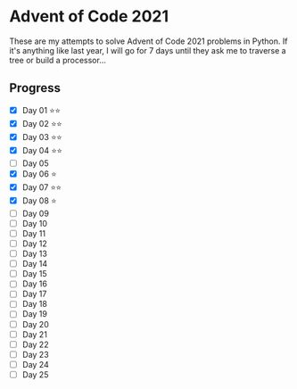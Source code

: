 # Advent of Code 2021

These are my attempts to solve Advent of Code 2021 problems in Python.
If it's anything like last year, I will go for 7 days until they ask me to traverse a tree or build a processor...

## Progress
- [x] Day 01 ⭐⭐
- [x] Day 02 ⭐⭐
- [x] Day 03 ⭐⭐
- [x] Day 04 ⭐⭐
- [ ] Day 05
- [x] Day 06 ⭐
- [x] Day 07 ⭐⭐
- [x] Day 08 ⭐
- [ ] Day 09
- [ ] Day 10
- [ ] Day 11
- [ ] Day 12
- [ ] Day 13
- [ ] Day 14
- [ ] Day 15
- [ ] Day 16
- [ ] Day 17
- [ ] Day 18
- [ ] Day 19
- [ ] Day 20
- [ ] Day 21
- [ ] Day 22
- [ ] Day 23
- [ ] Day 24
- [ ] Day 25
